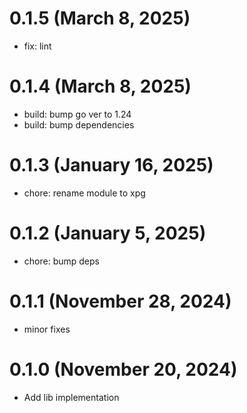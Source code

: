 # 0.1.5 (March 8, 2025)

* fix: lint

# 0.1.4 (March 8, 2025)

* build: bump go ver to 1.24
* build: bump dependencies

# 0.1.3 (January 16, 2025)

* chore: rename module to xpg

# 0.1.2 (January 5, 2025)

* chore: bump deps

# 0.1.1 (November 28, 2024)

* minor fixes

# 0.1.0 (November 20, 2024)

* Add lib implementation